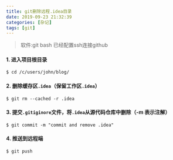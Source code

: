 ```yaml
---
title: git删除远程.idea目录
date: 2019-09-23 21:32:39
categories: [杂记]
tags: [git] 
---
```


> 软件:git bash
> 已经配置ssh连接github 


#### 1. 进入项目根目录

    $ cd /c/users/john/blog/

#### 2. 删除缓存区`.idea`（保留工作区`.idea`）

    $ git rm --cached -r .idea
    
#### 3. 提交`.gitiginore`文件，将`.idea`从源代码仓库中删除（-m 表示注解）

    $ git commit -m "commit and remove .idea"

#### 4. 推送到远程端
    
    $ git push 